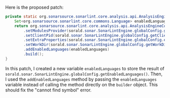 Here is the proposed patch:

```java
private static org.sonarsource.sonarlint.core.analysis.api.AnalysisEngineConfiguration buildAnalysisEngineConfiguration() {
    Set<org.sonarsource.sonarlint.core.commons.Language> enabledLanguages = sorald.sonar.SonarLintEngine.globalConfig.getEnabledLanguages();
    return org.sonarsource.sonarlint.core.analysis.api.AnalysisEngineConfiguration.builder()
        .setModulesProvider(sorald.sonar.SonarLintEngine.globalConfig.getModulesProvider())
        .setClientPid(sorald.sonar.SonarLintEngine.globalConfig.getClientPid())
        .setExtraProperties(sorald.sonar.SonarLintEngine.globalConfig.extraProperties())
        .setWorkDir(sorald.sonar.SonarLintEngine.globalConfig.getWorkDir())
        .addEnabledLanguages(enabledLanguages)
        .build();
}
```

In this patch, I created a new variable `enabledLanguages` to store the result of `sorald.sonar.SonarLintEngine.globalConfig.getEnabledLanguages()`. Then, I used the `addEnabledLanguages` method by passing the `enabledLanguages` variable instead of calling the method directly on the `builder` object. This should fix the "cannot find symbol" error.